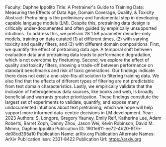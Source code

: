 Faculty: Daphne Ippolito
Title: A Pretrainer's Guide to Training Data: Measuring the Effects of Data Age, Domain Coverage, Quality, & Toxicity
Abstract: Pretraining is the preliminary and fundamental step in developing capable language models (LM). Despite this, pretraining data design is critically under-documented and often guided by empirically unsupported intuitions. To address this, we pretrain 28 1.5B parameter decoder-only models, training on data curated (1) at different times, (2) with varying toxicity and quality filters, and (3) with different domain compositions. First, we quantify the effect of pretraining data age. A temporal shift between evaluation data and pretraining data leads to performance degradation, which is not overcome by finetuning. Second, we explore the effect of quality and toxicity filters, showing a trade-off between performance on standard benchmarks and risk of toxic generations. Our findings indicate there does not exist a one-size-fits-all solution to filtering training data. We also find that the effects of different types of filtering are not predictable from text domain characteristics. Lastly, we empirically validate that the inclusion of heterogeneous data sources, like books and web, is broadly beneficial and warrants greater prioritization. These findings constitute the largest set of experiments to validate, quantify, and expose many undocumented intuitions about text pretraining, which we hope will help support more informed data-centric decisions in LM development.
Year: 2023
Authors: S. Longpre, Gregory Yauney, Emily Reif, Katherine Lee, Adam Roberts, Barret Zoph, Denny Zhou, Jason Wei, Kevin Robinson, David M. Mimno, Daphne Ippolito
Publication ID: 1901e811-ee72-4b20-8f7e-de08cd395a10
Publication Name: arXiv.org
Publication Alternate Names: ArXiv
Publication Issn: 2331-8422
Publication Url: https://arxiv.org
